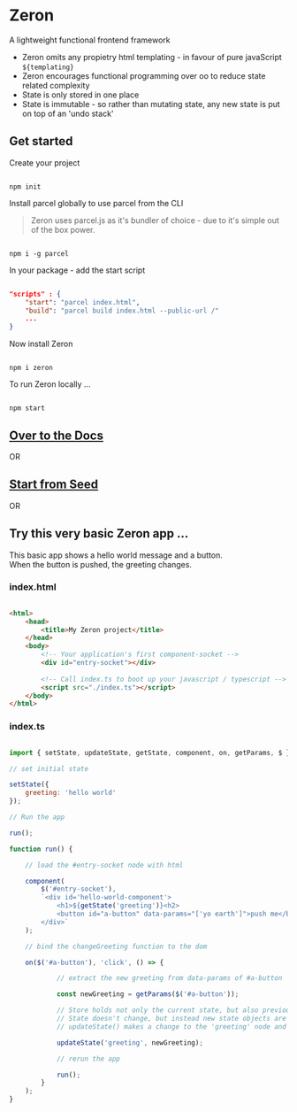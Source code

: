 # Zeron
A lightweight functional frontend framework

- Zeron omits any propietry html templating - in favour of pure javaScript `${templating}`
- Zeron encourages functional programming over oo to reduce state related complexity
- State is only stored in one place
- State is immutable - so rather than mutating state, any new state is put on top of an 'undo stack'

## Get started

Create your project

```

npm init

```

Install parcel globally to use parcel from the CLI

> Zeron uses parcel.js as it's bundler of choice - due to it's simple out of the box power.

```

npm i -g parcel

```

In your package - add the start script

```json

"scripts" : {
    "start": "parcel index.html",
    "build": "parcel build index.html --public-url /"
    ...
}

```

Now install Zeron

```

npm i zeron

```

To run Zeron locally ...

```

npm start

```

## [Over to the Docs](https://github.com/attack-monkey/zeron/wiki/Docs)

OR

## [Start from Seed](https://github.com/attack-monkey/zeron-seed)

OR

## Try this very basic Zeron app ...

This basic app shows a hello world message and a button.  
When the button is pushed, the greeting changes.

### index.html

```html

<html>
    <head>
        <title>My Zeron project</title>
    </head>
    <body>
        <!-- Your application's first component-socket -->
        <div id="entry-socket"></div>
        
        <!-- Call index.ts to boot up your javascript / typescript -->
        <script src="./index.ts"></script>
    </body>
</html>
```

### index.ts

```javascript

import { setState, updateState, getState, component, on, getParams, $ } from 'zeron';

// set initial state

setState({
    greeting: 'hello world'
});

// Run the app

run();

function run() {

    // load the #entry-socket node with html

    component(
        $('#entry-socket'),
        `<div id='hello-world-component'>
            <h1>${getState('greeting')}<h2>
            <button id="a-button" data-params="['yo earth']">push me</button>
        </div>`
    );

    // bind the changeGreeting function to the dom

    on($('#a-button'), 'click', () => {

            // extract the new greeting from data-params of #a-button

            const newGreeting = getParams($('#a-button'));

            // Store holds not only the current state, but also previous states.
            // State doesn't change, but instead new state objects are 'unshifted' to the front of Store's 'undo' stack
            // updateState() makes a change to the 'greeting' node and the new state is unshifted to the front of the 'undo' stack.

            updateState('greeting', newGreeting);

            // rerun the app

            run();
        }
    );
}

```
